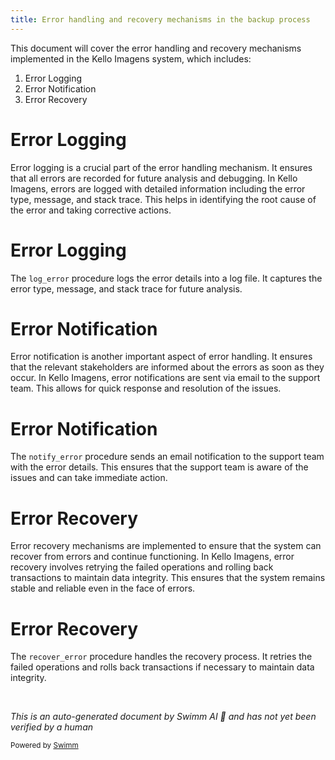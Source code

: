 ```yaml
---
title: Error handling and recovery mechanisms in the backup process
---
```

This document will cover the error handling and recovery mechanisms implemented in the Kello Imagens system, which includes:

1. Error Logging
2. Error Notification
3. Error Recovery

# Error Logging

Error logging is a crucial part of the error handling mechanism. It ensures that all errors are recorded for future analysis and debugging. In Kello Imagens, errors are logged with detailed information including the error type, message, and stack trace. This helps in identifying the root cause of the error and taking corrective actions.

# Error Logging

The `log_error` procedure logs the error details into a log file. It captures the error type, message, and stack trace for future analysis.

# Error Notification

Error notification is another important aspect of error handling. It ensures that the relevant stakeholders are informed about the errors as soon as they occur. In Kello Imagens, error notifications are sent via email to the support team. This allows for quick response and resolution of the issues.

# Error Notification

The `notify_error` procedure sends an email notification to the support team with the error details. This ensures that the support team is aware of the issues and can take immediate action.

# Error Recovery

Error recovery mechanisms are implemented to ensure that the system can recover from errors and continue functioning. In Kello Imagens, error recovery involves retrying the failed operations and rolling back transactions to maintain data integrity. This ensures that the system remains stable and reliable even in the face of errors.

# Error Recovery

The `recover_error` procedure handles the recovery process. It retries the failed operations and rolls back transactions if necessary to maintain data integrity.

&nbsp;

*This is an auto-generated document by Swimm AI 🌊 and has not yet been verified by a human*

<SwmMeta version="3.0.0" repo-id="Z2l0aHViJTNBJTNBa2VsbG8lM0ElM0Fzd2ltbWlv" repo-name="kello"><sup>Powered by [Swimm](/)</sup></SwmMeta>
